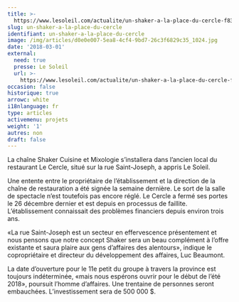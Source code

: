 ```yaml
---
title: >-
  https://www.lesoleil.com/actualite/un-shaker-a-la-place-du-cercle-f83fcc04f6c2acf5edcc8a607a9bd072
slug: un-shaker-a-la-place-du-cercle
identifiant: un-shaker-a-la-place-du-cercle
image: /img/articles/d0e0e007-5ea8-4cf4-9bd7-26c3f6829c35_1024.jpg
date: '2018-03-01'
external:
  need: true
  presse: Le Soleil
  url: >-
    https://www.lesoleil.com/actualite/un-shaker-a-la-place-du-cercle-f83fcc04f6c2acf5edcc8a607a9bd072
occasion: false
historique: true
arrowc: white
i18nlanguage: fr
type: articles
activemenu: projets
weight: '1'
autres: non
draft: false
---
```

La chaîne Shaker Cuisine et Mixologie s’installera dans l’ancien local du restaurant Le Cercle, situé sur la rue Saint-Joseph, a appris Le Soleil.

Une entente entre le propriétaire de l’établissement et la direction de la chaîne de restauration a été signée la semaine dernière. Le sort de la salle de spectacle n’est toutefois pas encore réglé. Le Cercle a fermé ses portes le 26 décembre dernier et est depuis en processus de faillite. L’établissement connaissait des problèmes financiers depuis environ trois ans.

«La rue Saint-Joseph est un secteur en effervescence présentement et nous pensons que notre concept Shaker sera un beau complément à l’offre existante et saura plaire aux gens d’affaires des alentours», indique le copropriétaire et directeur du développement des affaires, Luc Beaumont.

La date d’ouverture pour le 11e petit du groupe à travers la province est toujours indéterminée, «mais nous espérons ouvrir pour le début de l’été 2018», poursuit l’homme d’affaires. Une trentaine de personnes seront embauchées. L’investissement sera de 500 000 $.
